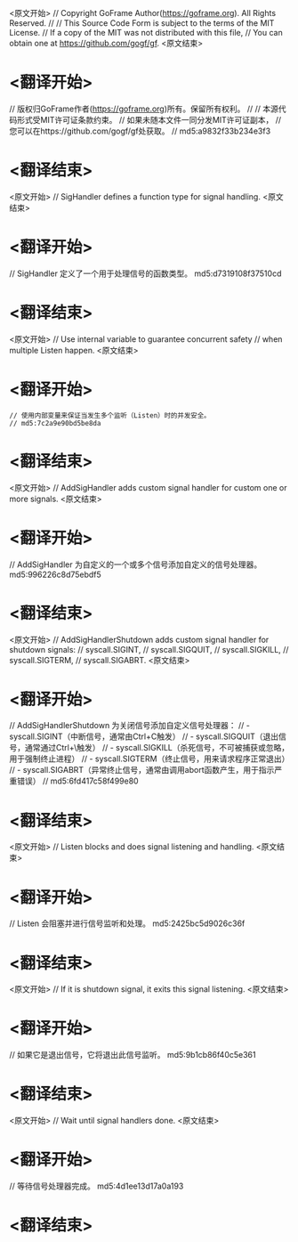 
<原文开始>
// Copyright GoFrame Author(https://goframe.org). All Rights Reserved.
//
// This Source Code Form is subject to the terms of the MIT License.
// If a copy of the MIT was not distributed with this file,
// You can obtain one at https://github.com/gogf/gf.
<原文结束>

# <翻译开始>
// 版权归GoFrame作者(https://goframe.org)所有。保留所有权利。
//
// 本源代码形式受MIT许可证条款约束。
// 如果未随本文件一同分发MIT许可证副本，
// 您可以在https://github.com/gogf/gf处获取。
// md5:a9832f33b234e3f3
# <翻译结束>


<原文开始>
// SigHandler defines a function type for signal handling.
<原文结束>

# <翻译开始>
// SigHandler 定义了一个用于处理信号的函数类型。 md5:d7319108f37510cd
# <翻译结束>


<原文开始>
	// Use internal variable to guarantee concurrent safety
	// when multiple Listen happen.
<原文结束>

# <翻译开始>
	// 使用内部变量来保证当发生多个监听（Listen）时的并发安全。
	// md5:7c2a9e90bd5be8da
# <翻译结束>


<原文开始>
// AddSigHandler adds custom signal handler for custom one or more signals.
<原文结束>

# <翻译开始>
// AddSigHandler 为自定义的一个或多个信号添加自定义的信号处理器。 md5:996226c8d75ebdf5
# <翻译结束>


<原文开始>
// AddSigHandlerShutdown adds custom signal handler for shutdown signals:
// syscall.SIGINT,
// syscall.SIGQUIT,
// syscall.SIGKILL,
// syscall.SIGTERM,
// syscall.SIGABRT.
<原文结束>

# <翻译开始>
// AddSigHandlerShutdown 为关闭信号添加自定义信号处理器：
// - syscall.SIGINT（中断信号，通常由Ctrl+C触发）
// - syscall.SIGQUIT（退出信号，通常通过Ctrl+\触发）
// - syscall.SIGKILL（杀死信号，不可被捕获或忽略，用于强制终止进程）
// - syscall.SIGTERM（终止信号，用来请求程序正常退出）
// - syscall.SIGABRT（异常终止信号，通常由调用abort函数产生，用于指示严重错误）
// md5:6fd417c58f499e80
# <翻译结束>


<原文开始>
// Listen blocks and does signal listening and handling.
<原文结束>

# <翻译开始>
// Listen 会阻塞并进行信号监听和处理。 md5:2425bc5d9026c36f
# <翻译结束>


<原文开始>
// If it is shutdown signal, it exits this signal listening.
<原文结束>

# <翻译开始>
// 如果它是退出信号，它将退出此信号监听。 md5:9b1cb86f40c5e361
# <翻译结束>


<原文开始>
// Wait until signal handlers done.
<原文结束>

# <翻译开始>
// 等待信号处理器完成。 md5:4d1ee13d17a0a193
# <翻译结束>

